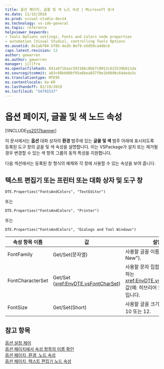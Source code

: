 ```yaml
---
title: 옵션 페이지, 글꼴 및 색 노드 속성 | Microsoft 문서
ms.date: 11/15/2016
ms.prod: visual-studio-dev14
ms.technology: vs-ide-general
ms.topic: reference
helpviewer_keywords:
- Tools Options settings, Fonts and Colors node properties
- automation [Visual Studio], controlling Tools Options
ms.assetid: 8e1ab784-5f85-4e2b-8ef9-e5d59ca4dbcb
caps.latest.revision: 12
author: gewarren
ms.author: gewarren
manager: jillfra
ms.openlocfilehash: 641a971baac593186c0bb7c0012c615539b811da
ms.sourcegitcommit: a83c60bb00bf95e6bea037f0e1b9696c64deda3c
ms.translationtype: MTE95
ms.contentlocale: ko-KR
ms.lasthandoff: 02/19/2019
ms.locfileid: "54791537"
---
```

# <a name="options-page-fonts-and-colors-node-properties"></a>옵션 페이지, 글꼴 및 색 노드 속성
[!INCLUDE[vs2017banner](../../includes/vs2017banner.md)]

  
이 문서에서는 **옵션** 대화 상자의 **환경** 범주에 있는 **글꼴 및 색** 범주 아래에 표시되도록 등록된 도구 창의 글꼴 및 색 속성을 설명합니다. 이는 VSPackage가 설치 또는 제거될 경우 변경할 수 있는 색 항목 그룹의 동적 특성을 지원합니다.  
  
 다음 섹션에서는 등록된 창 형식의 예제와 각 창에 사용할 수 있는 속성을 보여 줍니다.  
  
## <a name="text-editor-or-printer-or-dialogs-and-tool-windows"></a>텍스트 편집기 또는 프린터 또는 대화 상자 및 도구 창  
 `DTE.Properties("FontsAndColors", "TextEditor")`  
  
 또는  
  
 `DTE.Properties("FontsAndColors", "Printer")`  
  
 또는  
  
 `DTE.Properties("FontsAndColors", "Dialogs and Tool Windows")`  
  
|속성 항목 이름|값|설명|  
|------------------------|-----------|-----------------|  
|FontFamily|Get/Set(문자열)|사용할 글꼴 이름(예: "Courier New").|  
|FontCharacterSet|Get/Set (<xref:EnvDTE.vsFontCharSet>)|사용할 문자 집합의 형식을 지정하는 <xref:EnvDTE.vsFontCharSet> 값(예: 히브리어 또는 러시아어)입니다.|  
|FontSize|Get/Set(Short)|사용할 글꼴 크기(포인트). 예: 10 또는 12.|  
  
## <a name="see-also"></a>참고 항목  
 [옵션 설정 제어](http://msdn.microsoft.com/library/a09ed242-7494-4cde-bbd1-7a8ec617965d)   
 [옵션 페이지에서 속성 항목의 이름 확인](http://msdn.microsoft.com/library/d450422d-47c7-4eeb-9f9f-3286264bc5aa)   
 [옵션 페이지, 환경, 노드 속성](../../ide/reference/options-page-environment-node-properties.md)   
 [옵션 페이지, 텍스트 편집기 노드 속성](../../ide/reference/options-page-text-editor-node-properties.md)
